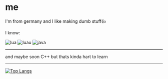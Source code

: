 # me
I'm from germany and I like making dumb stuff👍

I know:

![lua](https://img.shields.io/badge/-Lua-blue?style=for-the-badge) ![luau](https://img.shields.io/badge/-Luau-blue?style=for-the-badge) ![java](https://img.shields.io/badge/-Java-red?style=for-the-badge)

---

and maybe soon C++ but thats kinda hart to learn

<!---
![c++](https://img.shields.io/badge/-C%2B%2B-blue?style=for-the-badge)
--->

---

[![Top Langs](https://github-readme-stats.vercel.app/api/top-langs/?username=command17&layout=compact&theme=transparent)](https://github.com/anuraghazra/github-readme-stats)
